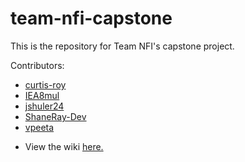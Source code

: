 # team-nfi-capstone

This is the repository for Team NFI's capstone project.

Contributors:

* [curtis-roy](https://github.com/curtis-roy)
* [IEA8mul](https://github.com/IEA8mul)
* [jshuler24](https://github.com/jshuler24)
* [ShaneRay-Dev](https://github.com/ShaneRay-Dev)
* [vpeeta](https://github.com/vpeeta)

- View the wiki [here.](https://github.com/curtis-roy/team-nfi-capstone/wiki)

